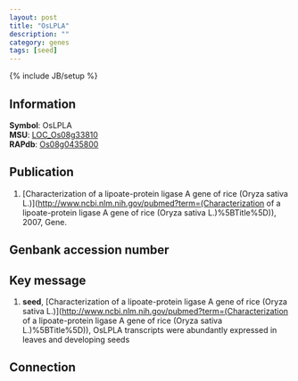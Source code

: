 ```yaml
---
layout: post
title: "OsLPLA"
description: ""
category: genes
tags: [seed]
---
```

{% include JB/setup %}

## Information
__Symbol__: OsLPLA  
__MSU__: [LOC_Os08g33810](http://rice.plantbiology.msu.edu/cgi-bin/ORF_infopage.cgi?orf=LOC_Os08g33810)  
__RAPdb__: [Os08g0435800](http://rapdb.dna.affrc.go.jp/viewer/gbrowse_details/irgsp1?name=Os08g0435800)  

## Publication
1. [Characterization of a lipoate-protein ligase A gene of rice (Oryza sativa L.)](http://www.ncbi.nlm.nih.gov/pubmed?term=(Characterization of a lipoate-protein ligase A gene of rice (Oryza sativa L.)%5BTitle%5D)), 2007, Gene.

## Genbank accession number

## Key message
1. __seed__, [Characterization of a lipoate-protein ligase A gene of rice (Oryza sativa L.)](http://www.ncbi.nlm.nih.gov/pubmed?term=(Characterization of a lipoate-protein ligase A gene of rice (Oryza sativa L.)%5BTitle%5D)),  OsLPLA transcripts were abundantly expressed in leaves and developing seeds

## Connection


